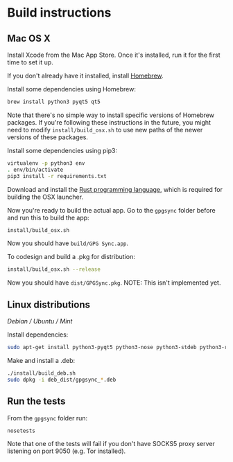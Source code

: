 # Build instructions

## Mac OS X

Install Xcode from the Mac App Store. Once it's installed, run it for the first time to set it up.

If you don't already have it installed, install [Homebrew](http://brew.sh/).

Install some dependencies using Homebrew:

```sh
brew install python3 pyqt5 qt5
```

Note that there's no simple way to install specific versions of Homebrew packages. If you're following these instructions in the future, you might need to modify `install/build_osx.sh` to use new paths of the newer versions of these packages.

Install some dependencies using pip3:

```sh
virtualenv -p python3 env
. env/bin/activate
pip3 install -r requirements.txt
```

Download and install the [Rust programming language](https://www.rust-lang.org/en-US/), which is required for building the OSX launcher.

Now you're ready to build the actual app. Go to the `gpgsync` folder before and run this to build the app:

```sh
install/build_osx.sh
```

Now you should have `build/GPG Sync.app`.

To codesign and build a .pkg for distribution:

```sh
install/build_osx.sh --release
```

Now you should have `dist/GPGSync.pkg`. NOTE: This isn't implemented yet.

## Linux distributions

*Debian / Ubuntu / Mint*

Install dependencies:

```sh
sudo apt-get install python3-pyqt5 python3-nose python3-stdeb python3-requests python3-socks python3-packaging gnupg2
```

Make and install a .deb:

```sh
./install/build_deb.sh
sudo dpkg -i deb_dist/gpgsync_*.deb
```

## Run the tests

From the `gpgsync` folder run:

```sh
nosetests
```

Note that one of the tests will fail if you don't have SOCKS5 proxy server listening on port 9050 (e.g. Tor installed).
